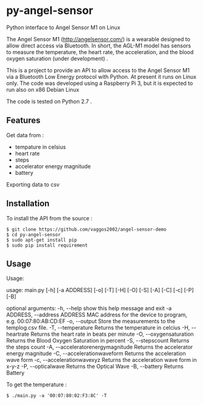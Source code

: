 py-angel-sensor
===============
Python interface to Angel Sensor M1 on Linux

The Angel Sensor  M1 (http://angelsensor.com/) is a wearable designed to allow direct access via Bluetooth. In short, the AGL-M1 model has sensors to measure the temperature, the heart rate, the acceleration, and the blood oxygen saturation (under development) .

This is a project to provide an API to allow access to the Angel Sensor M1 via a Bluetooth 
Low Energy protocol with Python. At present it runs on Linux only. The code was developed using a Raspberry Pi 3, but it is 
expected to run also on x86 Debian Linux

The code is tested on Python 2.7 .

Features
--------
Get data from :
- tempature in celsius
- heart rate
- steps 
- accelerator energy magnitude
- battery

Exporting data to csv

Installation
------------
To install the API from the source :

    $ git clone https://github.com/vaggos2002/angel-sensor-demo
    $ cd py-angel-sensor
    $ sudo apt-get install pip
    $ sudo pip install requirement

Usage
-----
Usage:
   
   usage: main.py [-h] [-a ADDRESS] [-o] [-T] [-H] [-O] [-S] [-A] [-C] [-c] [-P] [-B]

   optional arguments:
    -h, --help             show this help message and exit
    -a ADDRESS, --address  ADDRESS MAC address for the device to program, e.g. 00:07:80:AB:CD:EF
    -o, --output           Store the measurements to the templog.csv file.
    -T, --temperature      Returns the temperature in celcius
    -H, --heartrate        Returns the heart rate in beats per minute
    -O, --oxygensaturation Returns the Blood Oxygen Saturation in percent
    -S, --stepscount       Returns the steps count
    -A, --acceleratorenergymagnitude
                           Returns the accelerator energy magnitude
    -C, --accelerationwaveform
                           Returns the acceleration wave form
    -c, --accelerationwavexyz
                           Returns the acceleration wave form in x-y-z
    -P, --opticalwave     Returns the Optical Wave
    -B, --battery         Returns Battery

To get the temperature :

    $ ./main.py -a '00:07:80:02:F3:8C' -T

